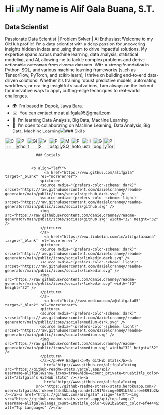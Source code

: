 Hi ![](https://user-images.githubusercontent.com/18350557/176309783-0785949b-9127-417c-8b55-ab5a4333674e.gif)My name is Alif Gala Buana, S.T.
=============================================================================================================================================

Data Scientist
--------------

Passionate Data Scientist | Problem Solver | AI Enthusiast Welcome to my GitHub profile! I’m a data scientist with a deep passion for uncovering insights hidden in data and using them to drive impactful solutions. My expertise spans across machine learning, data analysis, statistical modeling, and AI, allowing me to tackle complex problems and derive actionable outcomes from diverse datasets. With a strong foundation in Python, SQL, and various machine learning frameworks (such as TensorFlow, PyTorch, and scikit-learn), I thrive on building end-to-end data-driven solutions. Whether it's training robust predictive models, automating workflows, or crafting insightful visualizations, I am always on the lookout for innovative ways to apply cutting-edge techniques to real-world challenges.

*   🌍  I'm based in Depok, Jawa Barat
*   ✉️  You can contact me at [alifgala05@gmail.com](mailto:alifgala05@gmail.com)
*   🧠  I'm learning Data Analysis, Big Data, Machine Learning
*   🤝  I'm open to collaborating on Machine Learning, Data Analysis, Big Data, Machine Learning<a href="https://www.github.com/alifgala" target="_blank" rel="noreferrer"><img
                  src="https://img.shields.io/github/followers/alifgala?logo=github&style=for-the-badge&color=0891b2&labelColor=1c1917" /></a>### Skills 
<p align="left">
<a href="https://docs.microsoft.com/en-us/cpp/?view=msvc-170" target="_blank" rel="noreferrer"><img src="https://raw.githubusercontent.com/danielcranney/readme-generator/main/public/icons/skills/cplusplus-colored.svg" width="36" height="36" alt="C++" /></a><a href="https://www.python.org/" target="_blank" rel="noreferrer"><img src="https://raw.githubusercontent.com/danielcranney/readme-generator/main/public/icons/skills/python-colored.svg" width="36" height="36" alt="Python" /></a><a href="https://git-scm.com/" target="_blank" rel="noreferrer"><img src="https://raw.githubusercontent.com/danielcranney/readme-generator/main/public/icons/skills/git-colored.svg" width="36" height="36" alt="Git" /></a><a href="https://code.visualstudio.com/" target="_blank" rel="noreferrer"><img src="https://raw.githubusercontent.com/danielcranney/readme-generator/main/public/icons/skills/visualstudiocode.svg" width="36" height="36" alt="VS Code" /></a><a href="https://www.postgresql.org/" target="_blank" rel="noreferrer"><img src="https://raw.githubusercontent.com/danielcranney/readme-generator/main/public/icons/skills/postgresql-colored.svg" width="36" height="36" alt="PostgreSQL" /></a><a href="https://www.mysql.com/" target="_blank" rel="noreferrer"><img src="https://raw.githubusercontent.com/danielcranney/readme-generator/main/public/icons/skills/mysql-colored.svg" width="36" height="36" alt="MySQL" /></a><a href="https://www.adobe.com/uk/products/photoshop.html" target="_blank" rel="noreferrer"><img src="https://raw.githubusercontent.com/danielcranney/readme-generator/main/public/icons/skills/photoshop-colored.svg" width="36" height="36" alt="Photoshop" /></a><a href="https://www.adobe.com/uk/products/illustrator.html" target="_blank" rel="noreferrer"><img src="https://raw.githubusercontent.com/danielcranney/readme-generator/main/public/icons/skills/illustrator-colored.svg" width="36" height="36" alt="Illustrator" /></a><a href="https://cloud.google.com/" target="_blank" rel="noreferrer"><img src="https://raw.githubusercontent.com/danielcranney/readme-generator/main/public/icons/skills/googlecloud-colored.svg" width="36" height="36" alt="Google Cloud" /></a><a href="https://pytorch.org/" target="_blank" rel="noreferrer"><img src="https://raw.githubusercontent.com/danielcranney/readme-generator/main/public/icons/skills/pytorch-colored.svg" width="36" height="36" alt="PyTorch" /></a>
                    </p>
                    
                  ### Socials
                  
                  
                <p align="left">
                      <a href="https://www.github.com/alifgala" target="_blank" rel="noreferrer">
                    <picture>
                    <source media="(prefers-color-scheme: dark)" srcset="https://raw.githubusercontent.com/danielcranney/readme-generator/main/public/icons/socials/github-dark.svg" />
                    <source media="(prefers-color-scheme: light)" srcset="https://raw.githubusercontent.com/danielcranney/readme-generator/main/public/icons/socials/github.svg" />
                    <img src="https://raw.githubusercontent.com/danielcranney/readme-generator/main/public/icons/socials/github.svg" width="32" height="32" />
                    </picture>
                    </a>
                      <a href="https://www.linkedin.com/in/alifgalabuana" target="_blank" rel="noreferrer">
                    <picture>
                    <source media="(prefers-color-scheme: dark)" srcset="https://raw.githubusercontent.com/danielcranney/readme-generator/main/public/icons/socials/linkedin-dark.svg" />
                    <source media="(prefers-color-scheme: light)" srcset="https://raw.githubusercontent.com/danielcranney/readme-generator/main/public/icons/socials/linkedin.svg" />
                    <img src="https://raw.githubusercontent.com/danielcranney/readme-generator/main/public/icons/socials/linkedin.svg" width="32" height="32" />
                    </picture>
                    </a>
                      <a href="http://www.medium.com/a@alifgala05" target="_blank" rel="noreferrer">
                    <picture>
                    <source media="(prefers-color-scheme: dark)" srcset="https://raw.githubusercontent.com/danielcranney/readme-generator/main/public/icons/socials/medium-dark.svg" />
                    <source media="(prefers-color-scheme: light)" srcset="https://raw.githubusercontent.com/danielcranney/readme-generator/main/public/icons/socials/medium.svg" />
                    <img src="https://raw.githubusercontent.com/danielcranney/readme-generator/main/public/icons/socials/medium.svg" width="32" height="32" />
                    </picture>
                    </a></p>### Badges<b>My GitHub Stats</b><a
                      href="http://www.github.com/alifgala"><img src="https://github-readme-stats.vercel.app/api?username=alifgala&show_icons=true&hide=&count_private=true&title_color=0891b2&text_color=ef4444&icon_color=0891b2&bg_color=1c1917&hide_border=true&show_icons=true" alt="alifgala's GitHub stats" /></a><a
                      href="http://www.github.com/alifgala"><img
                  src="https://github-readme-streak-stats.herokuapp.com/?user=alifgala&stroke=ef4444&background=1c1917&ring=0891b2&fire=0891b2&currStreakNum=ef4444&currStreakLabel=0891b2&sideNums=ef4444&sideLabels=ef4444&dates=ef4444&hide_border=true" /></a><a href="https://github.com/alifgala" align="left"><img src="https://github-readme-stats.vercel.app/api/top-langs/?username=alifgala&langs_count=10&title_color=0891b2&text_color=ef4444&icon_color=0891b2&bg_color=1c1917&hide_border=true&locale=en&custom_title=Top%20%Languages" alt="Top Languages" /></a>